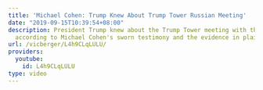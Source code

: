```yaml
---
title: 'Michael Cohen: Trump Knew About Trump Tower Russian Meeting'
date: "2019-09-15T10:39:54+08:00"
description: President Trump knew about the Trump Tower meeting with the Russian lawyer,
  according to Michael Cohen's sworn testimony and the evidence in plain sight.
url: /vicberger/L4h9CLqLULU/
providers:
  youtube:
    id: L4h9CLqLULU
type: video
---
```

